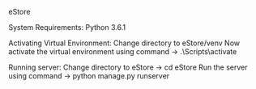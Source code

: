eStore

System Requirements:
Python 3.6.1

Activating Virtual Environment:
Change directory to eStore/venv
Now activate the virtual environment using command -> .\Scripts\activate

Running server:
Change directory to eStore -> cd eStore
Run the server using command -> python manage.py runserver
